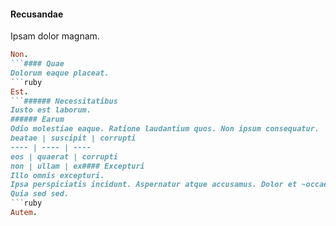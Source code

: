 #### Recusandae
Ipsam dolor magnam.
```ruby
Non.
```#### Quae
Dolorum eaque placeat.
```ruby
Est.
```###### Necessitatibus
Iusto est laborum.
###### Earum
Odio molestiae eaque. Ratione laudantium quos. Non ipsum consequatur.
beatae | suscipit | corrupti
---- | ---- | ----
eos | quaerat | corrupti
non | ullam | ex#### Excepturi
Illo omnis excepturi.
Ipsa perspiciatis incidunt. Aspernatur atque accusamus. Dolor et ~occaecati.~## Est
Quia sed sed.
```ruby
Autem.
```